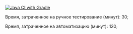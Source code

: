 [![Java CI with Gradle](https://github.com/WhiteTiger188/web_patterns_2/actions/workflows/main.yml/badge.svg)](https://github.com/WhiteTiger188/web_patterns_2/actions/workflows/main.yml)

Время, затраченное на ручное тестирование (минут): 30;

Время, затраченное на автоматизацию (минут): 120;
